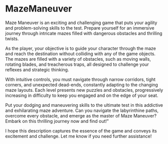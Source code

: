 # MazeManeuver
Maze Maneuver is an exciting and challenging game that puts your agility and problem-solving skills to the test. Prepare yourself for an immersive journey through intricate mazes filled with dangerous obstacles and thrilling twists.

As the player, your objective is to guide your character through the maze and reach the destination without colliding with any of the game objects. The mazes are filled with a variety of obstacles, such as moving walls, rotating blades, and treacherous traps, all designed to challenge your reflexes and strategic thinking.

With intuitive controls, you must navigate through narrow corridors, tight corners, and unexpected dead-ends, constantly adapting to the changing maze layouts. Each level presents new puzzles and obstacles, progressively increasing in difficulty to keep you engaged and on the edge of your seat.

Put your dodging and maneuvering skills to the ultimate test in this addictive and exhilarating maze adventure. Can you navigate the labyrinthine paths, overcome every obstacle, and emerge as the master of Maze Maneuver? Embark on this thrilling journey now and find out!"

I hope this description captures the essence of the game and conveys its excitement and challenge. Let me know if you need further assistance!
